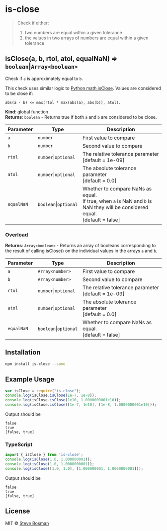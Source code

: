 # is-close

> Check if either: 
> 1. two numbers are equal within a given tolerance
> 2. the values in two arrays of numbers are equal within a given tolerance

## isClose(a, b, rtol, atol, equalNaN) ⇒ `boolean`&#124;`Array<boolean>`
Check if `a` is approximately equal to `b`.

This check uses similar logic to [Python math.isClose](https://docs.python.org/3/library/math.html#math.isclose).
Values are considered to be close if:
 
```                   
abs(a - b) <= max(rtol * max(abs(a), abs(b)), atol).
```
                   
**Kind**: global function  
**Returns**: `boolean` - Returns true if both `a` and `b` are considered to be close.  

| Parameter   | Type | Description |
| ----------- | --- | --- |
| `a`         | `number` | First value to compare |
| `b`         | `number` | Second value to compare |
| `rtol`      | `number`&#124;`optional` | The relative tolerance parameter<br/>[default = 1e-09] |
| `atol`      | `number`&#124;`optional` | The absolute tolerance parameter<br/>[default = 0.0] |
| `equalNaN`  | `boolean`&#124;`optional` | Whether to compare NaNs as equal.<br/>If true, when `a` is NaN and `b` is NaN they will be considered equal.<br/>[default = false] |

### Overload
**Returns**: `Array<boolean>` - Returns an array of booleans corresponding to the result of calling isClose() on the individual values in the arrays `a` and `b`.  

| Parameter   | Type | Description |
| ----------- | --- | --- |
| `a`         | `Array<number>` | First value to compare |
| `b`         | `Array<number>` | Second value to compare |
| `rtol`      | `number`&#124;`optional` | The relative tolerance parameter<br/>[default = 1e-09] |
| `atol`      | `number`&#124;`optional` | The absolute tolerance parameter<br/>[default = 0.0] |
| `equalNaN`  | `boolean`&#124;`optional` | Whether to compare NaNs as equal.<br/>[default = false] |

## Installation 
```sh
npm install is-close --save
```

## Example Usage
```javascript
var isClose = require("is-close");
console.log(isClose.isClose(1e-7, 1e-8));
console.log(isClose.isClose(1e10, 1.0000000001e10));
console.log(isClose.isClose([1e-7, 1e10], [1e-8, 1.0000000001e10]));
```

Output should be 
```
false
true
[false, true]
```

### TypeScript
```typescript
import { isClose } from 'is-close';
console.log(isClose(1.0, 1.000000001));
console.log(isClose(1.0, 1.0000000001));
console.log(isClose([1.0, 1.0], [1.000000001, 1.0000000001]));
```

Output should be 
```
false
true
[false, true]
```

## License

MIT © [Steve Bosman](http://github.com/stevebosman)
